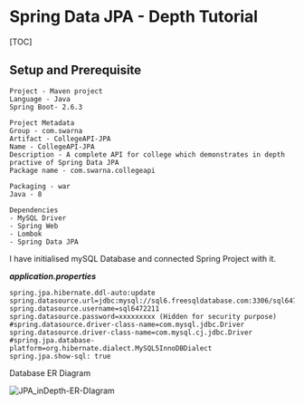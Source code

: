 # Spring Data JPA - Depth Tutorial

[TOC]

## Setup and Prerequisite

```properties
Project - Maven project
Language - Java
Spring Boot- 2.6.3

Project Metadata
Group - com.swarna
Artifact - CollegeAPI-JPA
Name - CollegeAPI-JPA
Description - A complete API for college which demonstrates in depth practive of Spring Data JPA
Package name - com.swarna.collegeapi

Packaging - war
Java - 8

Dependencies
- MySQL Driver 
- Spring Web
- Lombok
- Spring Data JPA
```



I have initialised mySQL Database and connected Spring Project with it.

***application.properties***

```properties
spring.jpa.hibernate.ddl-auto:update
spring.datasource.url=jdbc:mysql://sql6.freesqldatabase.com:3306/sql6472211
spring.datasource.username=sql6472211
spring.datasource.password=xxxxxxxxx (Hidden for security purpose)
#spring.datasource.driver-class-name=com.mysql.jdbc.Driver
spring.datasource.driver-class-name=com.mysql.cj.jdbc.Driver
#spring.jpa.database-platform=org.hibernate.dialect.MySQL5InnoDBDialect
spring.jpa.show-sql: true
```



Database ER Diagram

![JPA_inDepth-ER-DIagram](E:\My-Projects\CollegeAPI-JPA\JPA_inDepth-ER-DIagram.jpg)

